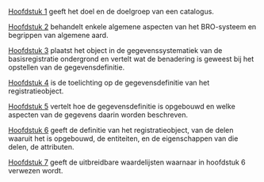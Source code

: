 <p><a href ="#inleiding">Hoofdstuk 1</a> geeft het doel en de doelgroep van een catalogus.</p>
<p><a href ="#algemene-kenmerken-en-begrippen">Hoofdstuk 2</a> behandelt enkele algemene aspecten van het BRO-systeem en begrippen van algemene aard.</p>
<p><a href ="#Grondwatermonitoring">Hoofdstuk 3</a> plaatst het object in de gegevenssystematiek van de basisregistratie ondergrond en vertelt wat de benadering is geweest bij het opstellen van de gegevensdefinitie.</p>
<p><a href ="#Grondwatermonitoringput">Hoofdstuk 4</a> is de toelichting op de gegevensdefinitie van het registratieobject.</p>
<p><a href ="#intro-gegevensdefinitie">Hoofdstuk 5</a> vertelt hoe de gegevensdefinitie is opgebouwd en welke aspecten van de gegevens daarin worden beschreven.</p>
<p><a href ="#gegevensdefinitie">Hoofdstuk 6</a> geeft de definitie van het registratieobject, van de delen waaruit het is opgebouwd, de entiteiten, en de eigenschappen van die delen, de attributen.</p>
<p><a href ="#uitbreidbare-waardelijsten">Hoofdstuk 7</a> geeft de uitbreidbare waardelijsten waarnaar in hoofdstuk 6 verwezen wordt.</p>
